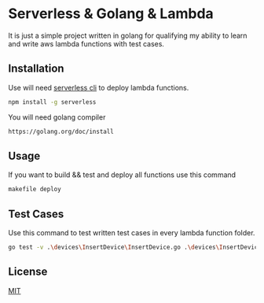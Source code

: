 # Serverless & Golang & Lambda

It is just a simple project written in golang for qualifying my ability to learn and write aws lambda functions with test cases.

## Installation

Use will need [serverless cli](https://www.serverless.com/framework/docs/providers/aws/guide/installation) to deploy lambda functions.



```bash
npm install -g serverless
```

You will need golang compiler

```bash
https://golang.org/doc/install
```



## Usage

If you want to build && test and deploy all functions use this command
```bash
makefile deploy
```


## Test Cases
Use this command to test written test cases in every lambda function folder.
```bash
go test -v .\devices\InsertDevice\InsertDevice.go .\devices\InsertDevice\InsertDevice_test.go
```


## License
[MIT](https://choosealicense.com/licenses/mit/)

